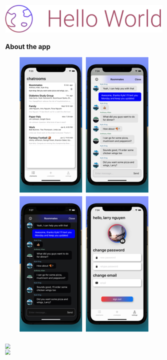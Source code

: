 
<p align="center">
<img src="https://github.com/larryn35/HelloWorld/blob/main/Screenshots/Title.png">
</p>
 
## About the app

<p align="center">
<img src="/Screenshots/1.png">
<img src="/Screenshots/2.png">
<img src="/Screenshots/3.png">
<img src="/Screenshots/4.png">
</p>
  
<br>
<img src="https://github.com/larryn35/HelloWorld/blob/main/Screenshots/1.gif" width="200">
<br>
<img src="https://github.com/larryn35/HelloWorld/blob/main/Screenshots/2.gif" width="200">
